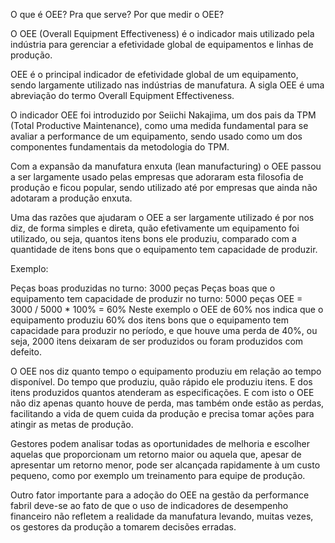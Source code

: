 O que é OEE? Pra que serve? Por que medir o OEE?

O OEE (Overall Equipment Effectiveness) é o indicador mais utilizado pela indústria para gerenciar a efetividade global de equipamentos e linhas de produção.

OEE é o principal indicador de efetividade global de um equipamento, sendo largamente utilizado nas indústrias de manufatura.  A sigla OEE é uma abreviação do termo Overall Equipment Effectiveness.

O indicador OEE foi introduzido por Seiichi Nakajima, um dos pais da TPM (Total Productive Maintenance), como uma medida fundamental para se avaliar a performance de um equipamento,  sendo usado como um dos componentes fundamentais da metodologia do TPM.

Com a expansão da manufatura enxuta (lean manufacturing) o OEE passou a ser largamente usado pelas empresas que adoraram esta filosofia de produção e ficou popular, sendo utilizado até por empresas que ainda não adotaram a produção enxuta.

Uma das razões que ajudaram o OEE a ser largamente utilizado é por nos diz, de forma simples e direta, quão efetivamente um equipamento foi utilizado, ou seja, quantos itens bons ele produziu, comparado com a quantidade de itens bons que o equipamento tem capacidade de produzir.

Exemplo:

Peças boas produzidas no turno: 3000 peças
Peças boas que o equipamento tem capacidade de produzir no turno: 5000 peças
OEE = 3000 / 5000 * 100% = 60%
Neste exemplo o OEE de 60% nos indica que o equipamento produziu 60% dos itens bons que o equipamento tem capacidade para produzir no período, e que houve uma perda de 40%, ou seja,  2000 itens deixaram de ser produzidos ou foram produzidos com defeito.

O OEE nos diz quanto tempo o equipamento produziu em relação ao tempo disponível.  Do tempo que produziu, quão rápido ele produziu itens.  E dos itens produzidos quantos atenderam as especificações.   E com isto o OEE não diz apenas quanto houve de perda, mas também onde estão as perdas, facilitando a vida de quem cuida da produção e precisa tomar ações para atingir as metas de produção.

Gestores podem analisar todas as oportunidades de melhoria e escolher aquelas que proporcionam um retorno maior ou aquela que, apesar de apresentar um retorno menor, pode ser alcançada rapidamente à um custo pequeno, como por exemplo um treinamento para equipe de produção.

Outro fator importante para a adoção do OEE na gestão da performance fabril deve-se ao fato de que o uso de indicadores de desempenho financeiro não refletem a realidade da manufatura levando, muitas vezes, os gestores da produção a tomarem decisões erradas.